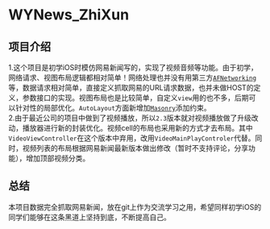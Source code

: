 WYNews_ZhiXun
========================================================================================

## 项目介绍

1.这个项目是初学iOS时模仿网易新闻写的，实现了视频音频等功能。由于初学，网络请求、视图布局逻辑都相对简单！网络处理也并没有用第三方[`AFNetworking`](https://github.com/AFNetworking/AFNetworking)等，数据请求相对简单，直接定义抓取网易的URL请求数据，也并未做HOST的定义，参数接口的实现。视图布局也是比较简单，自定义`view`用的也不多，后期可以针对性的局部优化。`AutoLayout`方面新增加[`Masonry`](https://github.com/SnapKit/Masonry)添加约束。<br />
2.由于最近公司的项目中做到了视频播放，所以`2.3`版本就对视频播放做了升级改动，播放器进行新的封装优化。视频cell的布局也采用新的方式才去布局。其中`VideoViewController`在这个版本中弃用，改用`VideoMainPlayControler`代替。同时，视频列表的布局根据网易新闻最新版本做出修改（暂时不支持评论，分享功能），增加顶部视频分类。


## 总结
本项目数据完全抓取网易新闻，放在git上作为交流学习之用，希望同样初学iOS的同学们能够在这条黑道上坚持到底，不断提高自己。
